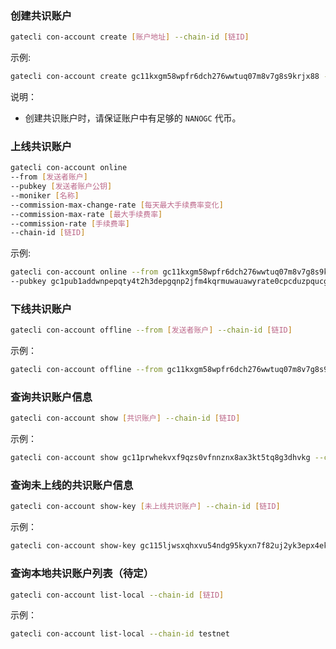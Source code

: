 
### 创建共识账户
```bash
gatecli con-account create [账户地址] --chain-id [链ID]
```
示例:

```bash
gatecli con-account create gc11kxgm58wpfr6dch276wwtuq07m8v7g8s9krjx88 --chain-id testnet
```
说明：
* 创建共识账户时，请保证账户中有足够的 `NANOGC` 代币。

### 上线共识账户
```bash
gatecli con-account online 
--from [发送者账户] 
--pubkey [发送者账户公钥] 
--moniker [名称] 
--commission-max-change-rate [每天最大手续费率变化]
--commission-max-rate [最大手续费率]
--commission-rate [手续费率]
--chain-id [链ID] 
```
示例:

```bash
gatecli con-account online --from gc11kxgm58wpfr6dch276wwtuq07m8v7g8s9krjx88 
--pubkey gc1pub1addwnpepqty4t2h3depgqnp2jfm4kqrmuwauawyrate0cpcduzpqucgujhtugtpazyw --moniker newcon-account --commission-max-change-rate "0.01" --commission-max-rate "0.01" --commission-rate "0.01" --chain-id testnet
```

### 下线共识账户
```bash
gatecli con-account offline --from [发送者账户] --chain-id [链ID]
```
示例：

```bash
gatecli con-account offline --from gc11kxgm58wpfr6dch276wwtuq07m8v7g8s9krjx88 --chain-id testnet
```

### 查询共识账户信息
```bash
gatecli con-account show [共识账户] --chain-id [链ID]
```
示例：

```bash
gatecli con-account show gc11prwhekvxf9qzs0vfnnznx8ax3kt5tq8g3dhvkg --chain-id testnet
```

### 查询未上线的共识账户信息
```bash
gatecli con-account show-key [未上线共识账户] --chain-id [链ID]
```
示例：

```bash
gatecli con-account show-key gc115ljwsxqhxvu54ndg95kyxn7f82uj2yk3epx4ek --chain-id testnet
```

### 查询本地共识账户列表（待定）
```bash
gatecli con-account list-local --chain-id [链ID]
```
示例：

```bash
gatecli con-account list-local --chain-id testnet
```

